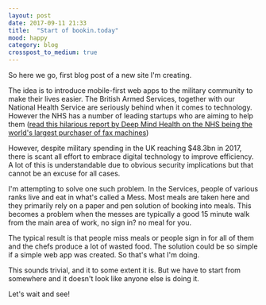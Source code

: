 ```yaml
---
layout: post
date: 2017-09-11 21:33
title:  "Start of bookin.today"
mood: happy
category: blog
crosspost_to_medium: true
---
```


So here we go, first blog post of a new site I'm creating.

The idea is to introduce mobile-first web apps to the military community to make their lives easier. The British Armed Services, together with our National Health Service are seriously behind when it comes to technology. However the NHS has a number of leading startups who are aiming to help them (<a href="http://www.nationalhealthexecutive.com/Health-Care-News/digital-doldrums-nhs-remains-worlds-largest-purchaser-of-fax-machines">read this hilarious report by Deep Mind Health on the NHS being the world's largest purchaser of fax machines</a>)

However, despite military spending in the UK reaching $48.3bn in 2017, there is scant all effort to embrace digital technology to improve efficiency. A lot of this is understandable due to obvious security implications but that cannot be an excuse for all cases.

I'm attempting to solve one such problem. In the Services, people of various ranks live and eat in what's called a Mess. Most meals are taken here and they primarily rely on a paper and pen solution of booking into meals. This becomes a problem when the messes are typically a good 15 minute walk from the main area of work, no sign in? no meal for you.

The typical result is that people miss meals or people sign in for all of them and the chefs produce a lot of wasted food. The solution could be so simple if a simple web app was created. So that's what I'm doing.

This sounds trivial, and it to some extent it is. But we have to start from somewhere and it doesn't look like anyone else is doing it.

Let's wait and see!